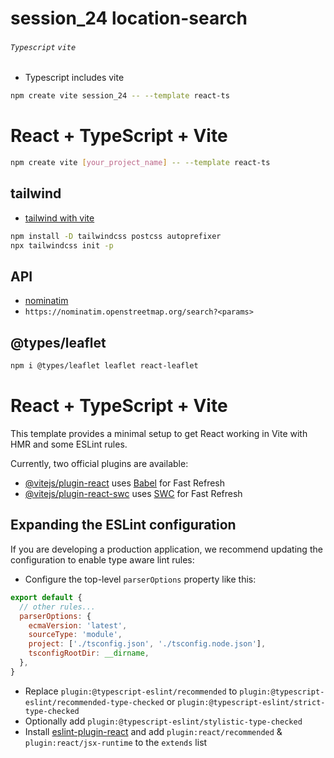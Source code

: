 # session_24 location-search

###### `Typescript` `vite`

* Typescript includes vite
```bash
npm create vite session_24 -- --template react-ts
```
# React + TypeScript + Vite

```bash
npm create vite [your_project_name] -- --template react-ts
```

## tailwind
* [tailwind with vite](https://tailwindcss.com/docs/guides/vite)
```bash
npm install -D tailwindcss postcss autoprefixer
npx tailwindcss init -p
```

## API
* [nominatim](nominatim.org/release-docs/develop/api/Search)
* `https://nominatim.openstreetmap.org/search?<params>`

## @types/leaflet
```bash
npm i @types/leaflet leaflet react-leaflet
```


# React + TypeScript + Vite

This template provides a minimal setup to get React working in Vite with HMR and some ESLint rules.

Currently, two official plugins are available:

- [@vitejs/plugin-react](https://github.com/vitejs/vite-plugin-react/blob/main/packages/plugin-react/README.md) uses [Babel](https://babeljs.io/) for Fast Refresh
- [@vitejs/plugin-react-swc](https://github.com/vitejs/vite-plugin-react-swc) uses [SWC](https://swc.rs/) for Fast Refresh

## Expanding the ESLint configuration

If you are developing a production application, we recommend updating the configuration to enable type aware lint rules:

- Configure the top-level `parserOptions` property like this:

```js
export default {
  // other rules...
  parserOptions: {
    ecmaVersion: 'latest',
    sourceType: 'module',
    project: ['./tsconfig.json', './tsconfig.node.json'],
    tsconfigRootDir: __dirname,
  },
}
```

- Replace `plugin:@typescript-eslint/recommended` to `plugin:@typescript-eslint/recommended-type-checked` or `plugin:@typescript-eslint/strict-type-checked`
- Optionally add `plugin:@typescript-eslint/stylistic-type-checked`
- Install [eslint-plugin-react](https://github.com/jsx-eslint/eslint-plugin-react) and add `plugin:react/recommended` & `plugin:react/jsx-runtime` to the `extends` list
